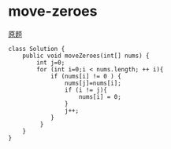 # move-zeroes

[原题](https://leetcode-cn.com/problems/move-zeroes/)

```java{.line-numbers}
class Solution {
    public void moveZeroes(int[] nums) {
        int j=0;
        for (int i=0;i < nums.length; ++ i){
            if (nums[i] != 0 ) {
                nums[j]=nums[i];
                if (i != j){
                    nums[i] = 0;
                }
                j++;
            }
         }
    }
}
```